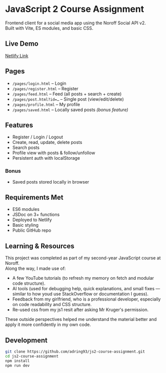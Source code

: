# JavaScript 2 Course Assignment

Frontend client for a social media app using the Noroff Social API v2.  
Built with Vite, ES modules, and basic CSS.

## Live Demo
[Netlify Link](https://js2-ca-adrian.netlify.app/pages/feed.html)

## Pages
- `/pages/login.html` – Login
- `/pages/register.html` – Register
- `/pages/feed.html` – Feed (all posts + search + create)
- `/pages/post.html?id=…` – Single post (view/edit/delete)
- `/pages/profile.html` – My profile
- `/pages/saved.html` – Locally saved posts *(bonus feature)*

## Features
- Register / Login / Logout
- Create, read, update, delete posts
- Search posts
- Profile view with posts & follow/unfollow
- Persistent auth with localStorage

### Bonus
- Saved posts stored locally in browser

## Requirements Met
- ES6 modules
- JSDoc on 3+ functions
- Deployed to Netlify
- Basic styling
- Public GitHub repo

## Learning & Resources
This project was completed as part of my second-year JavaScript course at Noroff.  
Along the way, I made use of:
- A few YouTube tutorials (to refresh my memory on fetch and modular code structure).
- AI tools (used for debugging help, quick explanations, and small fixes — similar to how youd use StackOverflow or documentation I guess).
- Feedback from my girlfriend, who is a professional developer, especially on code readability and CSS structure.
- Re-used css from my js1 resit after asking Mr Kruger's permission.

These outside perspectives helped me understand the material better and apply it more confidently in my own code.

## Development
```bash
git clone https://github.com/adring93/js2-course-assignment.git
cd js2-course-assignment
npm install
npm run dev
